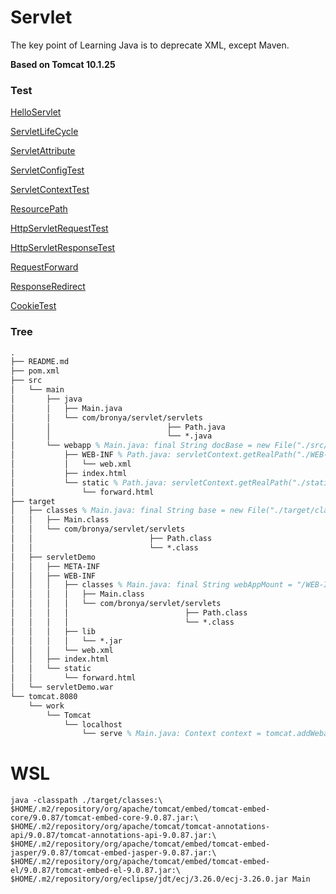 # Servlet
The key point of Learning Java is to deprecate XML, except Maven.

**Based on Tomcat 10.1.25**

### Test
[HelloServlet](http://127.0.0.1:8080/serve/hello?username=hello&password=1024)

[ServletLifeCycle](http://127.0.0.1:8080/serve/life/cycle)

[ServletAttribute](http://127.0.0.1:8080/serve/attribute)

[ServletConfigTest](http://127.0.0.1:8080/serve/config)

[ServletContextTest](http://127.0.0.1:8080/serve/context)

[ResourcePath](http://127.0.0.1:8080/serve/path)

[HttpServletRequestTest](http://127.0.0.1:8080/serve/request)

[HttpServletResponseTest](http://127.0.0.1:8080/serve/response)

[RequestForward](http://127.0.0.1:8080/serve/forward?username=forward&password=1024)

[ResponseRedirect](http://127.0.0.1:8080/serve/redirect)

[CookieTest](http://127.0.0.1:8080/serve/cookie)

### Tree
```tex
.
├── README.md
├── pom.xml
├── src
│   └── main
│       ├── java
│       │   ├── Main.java
│       │   └── com/bronya/servlet/servlets
│       │                          ├── Path.java
│       │                          └── *.java
│       └── webapp % Main.java: final String docBase = new File("./src/main/webapp").getAbsolutePath();
│           ├── WEB-INF % Path.java: servletContext.getRealPath("./WEB-INF");
│           │   └── web.xml
│           ├── index.html
│           └── static % Path.java: servletContext.getRealPath("./static");
│               └── forward.html
├── target
│   ├── classes % Main.java: final String base = new File("./target/classes").getAbsolutePath();
│   │   ├── Main.class
│   │   └── com/bronya/servlet/servlets
│   │                          ├── Path.class
│   │                          └── *.class
│   ├── servletDemo
│   │   ├── META-INF
│   │   ├── WEB-INF
│   │   │   ├── classes % Main.java: final String webAppMount = "/WEB-INF/classes";
│   │   │   │   ├── Main.class
│   │   │   │   └── com/bronya/servlet/servlets
│   │   │   │                          ├── Path.class
│   │   │   │                          └── *.class
│   │   │   ├── lib
│   │   │   │   └── *.jar
│   │   │   └── web.xml
│   │   ├── index.html
│   │   └── static
│   │       └── forward.html
│   └── servletDemo.war
└── tomcat.8080
    └── work
        └── Tomcat
            └── localhost
                └── serve % Main.java: Context context = tomcat.addWebapp("/serve", docBase);
```

# WSL
```shell
java -classpath ./target/classes:\
$HOME/.m2/repository/org/apache/tomcat/embed/tomcat-embed-core/9.0.87/tomcat-embed-core-9.0.87.jar:\
$HOME/.m2/repository/org/apache/tomcat/tomcat-annotations-api/9.0.87/tomcat-annotations-api-9.0.87.jar:\
$HOME/.m2/repository/org/apache/tomcat/embed/tomcat-embed-jasper/9.0.87/tomcat-embed-jasper-9.0.87.jar:\
$HOME/.m2/repository/org/apache/tomcat/embed/tomcat-embed-el/9.0.87/tomcat-embed-el-9.0.87.jar:\
$HOME/.m2/repository/org/eclipse/jdt/ecj/3.26.0/ecj-3.26.0.jar Main
```